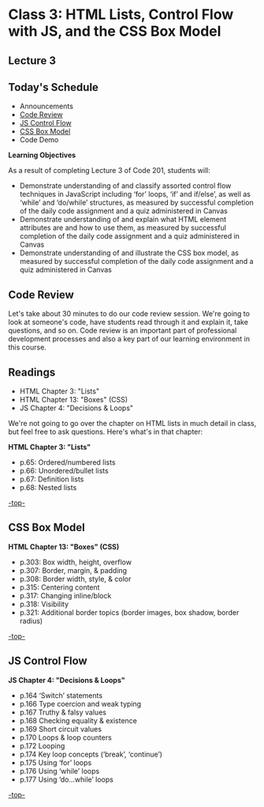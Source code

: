 # Class 3: HTML Lists, Control Flow with JS, and the CSS Box Model

<a id="top"></a>
## Lecture 3

## Today's Schedule
- Announcements
- [Code Review](#codereview) 
- [JS Control Flow](#control) 
- [CSS Box Model](#box) 
- Code Demo 

**Learning Objectives**

As a result of completing Lecture 3 of Code 201, students will:

- Demonstrate understanding of and classify assorted control flow techniques in JavaScript including ‘for’ loops, ‘if’ and if/else’, as well as  ‘while’ and ‘do/while’ structures, as measured by successful completion of the daily code assignment and a quiz administered in Canvas
- Demonstrate understanding of and explain what HTML element attributes are and how to use them, as measured by successful completion of the daily code assignment and a quiz administered in Canvas
- Demonstrate understanding of and illustrate the CSS box model, as measured by successful completion of the daily code assignment and a quiz administered in Canvas

<a id="codereview"></a>

## Code Review

Let's take about 30 minutes to do our code review session. We're going to look at someone's code, have students read through it and explain it, take questions, and so on. Code review is an important part of professional development processes and also a key part of our learning environment in this course.
## Readings

- HTML Chapter 3: "Lists"
- HTML Chapter 13: "Boxes" (CSS)
- JS Chapter 4: "Decisions & Loops"


We're not going to go over the chapter on HTML lists in much detail in class, but feel free to ask questions. Here's what's in that chapter:

**HTML Chapter 3: "Lists"**

- p.65: Ordered/numbered lists
- p.66: Unordered/bullet lists
- p.67: Definition lists
- p.68: Nested lists



[-top-](#top)

<a id="box"></a>
## CSS Box Model

**HTML Chapter 13: "Boxes" (CSS)**

- p.303: Box width, height, overflow
- p.307: Border, margin, & padding
- p.308: Border width, style, & color
- p.315: Centering content
- p.317: Changing inline/block
- p.318: Visibility
- p.321: Additional border topics (border images, box shadow, border radius)

[-top-](#top)

<a id="control"></a>

## JS Control Flow

**JS Chapter 4: "Decisions & Loops"**

- p.164 	‘Switch’ statements
- p.166 	Type coercion and weak typing
- p.167 	Truthy & falsy values
- p.168 	Checking equality & existence
- p.169 	Short circuit values
- p.170 	Loops & loop counters
- p.172 	Looping
- p.174 	Key loop concepts (‘break’, ‘continue’)
- p.175 	Using ‘for’ loops
- p.176 	Using ‘while’ loops
- p.177 	Using ‘do...while’ loops

[-top-](#top)